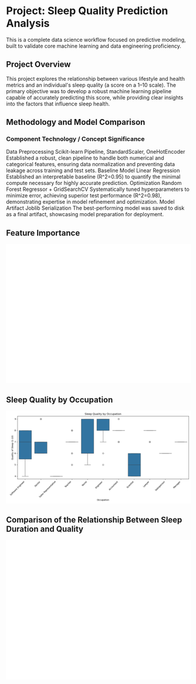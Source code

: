 # Project: Sleep Quality Prediction Analysis
This is a complete data science workflow focused on predictive modeling, built to validate core machine learning and data engineering proficiency.

## Project Overview

This project explores the relationship between various lifestyle and health metrics and an individual's sleep quality (a score on a 1–10 scale). The primary objective was to develop a robust machine learning pipeline capable of accurately predicting this score, while providing clear insights into the factors that influence sleep health.

## Methodology and Model Comparison

### Component	Technology / Concept	Significance

Data Preprocessing	Scikit-learn Pipeline, StandardScaler, OneHotEncoder	Established a robust, clean pipeline to handle both numerical and categorical features, ensuring data normalization and preventing data leakage across training and test sets.
Baseline Model	Linear Regression	Established an interpretable baseline (R^2=0.95) to quantify the minimal compute necessary for highly accurate prediction.
Optimization	Random Forest Regressor + GridSearchCV	Systematically tuned hyperparameters to minimize error, achieving superior test performance (R^2=0.98), demonstrating expertise in model refinement and optimization.
Model Artifact	Joblib Serialization	The best-performing model was saved to disk as a final artifact, showcasing model preparation for deployment.


## Feature Importance
![Bar chart showing feature importance](assets/sleep_features.png)

## Sleep Quality by Occupation
![Boxplot showing quality of sleep by different occupations](assets/sleep_occupations.png)

## Comparison of the Relationship Between Sleep Duration and Quality
![Scatterplot showing the relationship between sleep duration and quality of sleep](assets/sleep_relationship.png)


